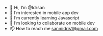- 👋 Hi, I’m @Idrsan
- 👀 I’m interested in mobile app dev
- 🌱 I’m currently learning Javascript 
- 💞️ I’m looking to collaborate on mobile dev 
- 📫 How to reach me sanniidris1@gmail.com 

<!---
Idrsan/Idrsan is a ✨ special ✨ repository because its `README.md` (this file) appears on your GitHub profile.
You can click the Preview link to take a look at your changes.
--->
